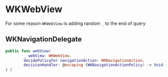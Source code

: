 # WKWebView

For some reason `WKWebView` is adding random `_` to the end of query 

## WKNavigationDelegate

```swift
public func webView(
		_ webView: WKWebView,
		decidePolicyFor navigationAction: WKNavigationAction,
		decisionHandler: @escaping (WKNavigationActionPolicy) -> Void
) {
```